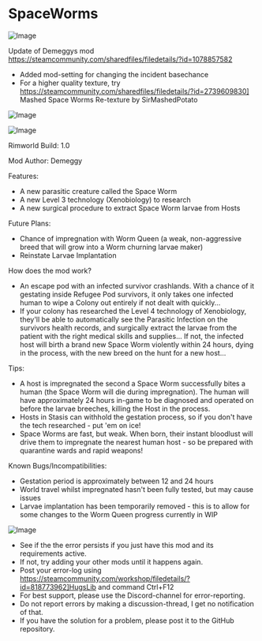 # SpaceWorms

![Image](https://i.imgur.com/buuPQel.png)

Update of Demeggys mod
https://steamcommunity.com/sharedfiles/filedetails/?id=1078857582

- Added mod-setting for changing the incident basechance
- For a higher quality texture, try  https://steamcommunity.com/sharedfiles/filedetails/?id=2739609830] Mashed Space Worms Re-texture by SirMashedPotato

![Image](https://i.imgur.com/pufA0kM.png)

	
![Image](https://i.imgur.com/Z4GOv8H.png)


Rimworld Build: 1.0

Mod Author: Demeggy

Features:

- A new parasitic creature called the Space Worm
- A new Level 3 technology (Xenobiology) to research
- A new surgical procedure to extract Space Worm larvae from Hosts

Future Plans:

- Chance of impregnation with Worm Queen (a weak, non-aggressive breed that will grow into a Worm churning larvae maker)
- Reinstate Larvae Implantation

How does the mod work?

- An escape pod with an infected survivor crashlands. With a chance of it gestating inside Refugee Pod survivors, it only takes one infected human to wipe a Colony out entirely if not dealt with quickly...
- If your colony has researched the Level 4 technology of Xenobiology, they'll be able to automatically see the Parasitic Infection on the survivors health records, and surgically extract the larvae from the patient with the right medical skills and supplies... 
If not, the infected host will birth a brand new Space Worm violently within 24 hours, dying in the process, with the new breed on the hunt for a new host...

Tips:

- A host is impregnated the second a Space Worm successfully bites a human (the Space Worm will die during impregnation). The human will have approximately 24 hours in-game to be diagnosed and operated on before the larvae breeches, killing the Host in the process.
- Hosts in Stasis can withhold the gestation process, so if you don't have the tech researched - put 'em on ice!
- Space Worms are fast, but weak. When born, their instant bloodlust will drive them to impregnate the nearest human host - so be prepared with quarantine wards and rapid weapons!

Known Bugs/Incompatibilities:

- Gestation period is approximately between 12 and 24 hours
- World travel whilst impregnated hasn't been fully tested, but may cause issues
- Larvae implantation has been temporarily removed - this is to allow for some changes to the Worm Queen progress currently in WIP


![Image](https://i.imgur.com/PwoNOj4.png)



-  See if the the error persists if you just have this mod and its requirements active.
-  If not, try adding your other mods until it happens again.
-  Post your error-log using https://steamcommunity.com/workshop/filedetails/?id=818773962]HugsLib and command Ctrl+F12
-  For best support, please use the Discord-channel for error-reporting.
-  Do not report errors by making a discussion-thread, I get no notification of that.
-  If you have the solution for a problem, please post it to the GitHub repository.



